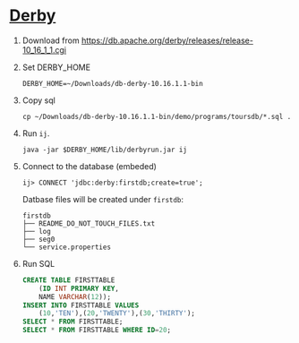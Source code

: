 # [Derby](https://db.apache.org/derby/)

1. Download from https://db.apache.org/derby/releases/release-10_16_1_1.cgi
1. Set DERBY_HOME
    ```
    DERBY_HOME=~/Downloads/db-derby-10.16.1.1-bin
    ```
1. Copy sql
    ```
    cp ~/Downloads/db-derby-10.16.1.1-bin/demo/programs/toursdb/*.sql .
    ```
1. Run `ij`.
    ```
    java -jar $DERBY_HOME/lib/derbyrun.jar ij
    ```
1. Connect to the database (embeded)
    ```
    ij> CONNECT 'jdbc:derby:firstdb;create=true';
    ```

    Datbase files will be created under `firstdb`:

    ```
    firstdb
    ├── README_DO_NOT_TOUCH_FILES.txt
    ├── log
    ├── seg0
    └── service.properties
    ```
1. Run SQL

    ```sql
    CREATE TABLE FIRSTTABLE
        (ID INT PRIMARY KEY,
        NAME VARCHAR(12));
    INSERT INTO FIRSTTABLE VALUES
        (10,'TEN'),(20,'TWENTY'),(30,'THIRTY');
    SELECT * FROM FIRSTTABLE;
    SELECT * FROM FIRSTTABLE WHERE ID=20;
    ```

